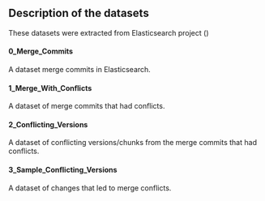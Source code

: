 ## Description of the datasets
These datasets were extracted from Elasticsearch project ()

#### 0_Merge_Commits 
A dataset merge commits in Elasticsearch.

#### 1_Merge_With_Conflicts
A dataset of merge commits that had conflicts.

#### 2_Conflicting_Versions
A dataset of conflicting versions/chunks from the merge commits that had conflicts.

#### 3_Sample_Conflicting_Versions 
A dataset of changes that led to merge conflicts.
